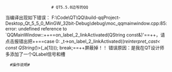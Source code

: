                         # QT5.5.0边写的QQ
  当编译出现如下错误：
  F:\Code\QT\QQ\build-qqProject-Desktop_Qt_5_5_0_MinGW_32bit-Debug\debug\moc_qqmainwindow.cpp:85: error: undefined reference to `QQMainWindow::++==on_label_2_linkActivated(QString const&)'==++，请点击报错出把++==case  0:  _t->on_label_2_linkActivated((*reinterpret_cast<  const  QString(*)>(_a[1])));  break;==++屏蔽掉！！
  错误原因：是我在QT设计师多添加了一个QLabel信号和槽

      #操作说明#

